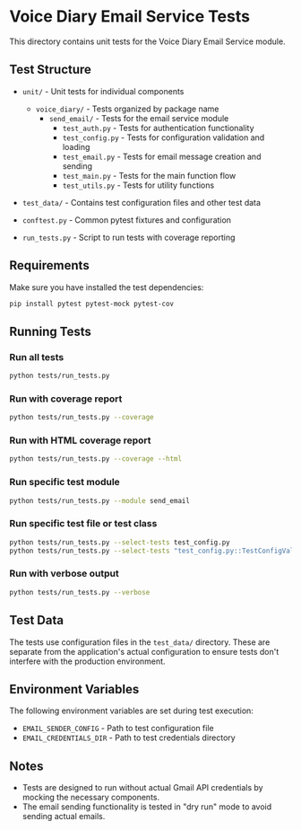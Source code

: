# Voice Diary Email Service Tests

This directory contains unit tests for the Voice Diary Email Service module.

## Test Structure

- `unit/` - Unit tests for individual components
  - `voice_diary/` - Tests organized by package name
    - `send_email/` - Tests for the email service module
      - `test_auth.py` - Tests for authentication functionality
      - `test_config.py` - Tests for configuration validation and loading
      - `test_email.py` - Tests for email message creation and sending
      - `test_main.py` - Tests for the main function flow
      - `test_utils.py` - Tests for utility functions

- `test_data/` - Contains test configuration files and other test data
- `conftest.py` - Common pytest fixtures and configuration
- `run_tests.py` - Script to run tests with coverage reporting

## Requirements

Make sure you have installed the test dependencies:

```bash
pip install pytest pytest-mock pytest-cov
```

## Running Tests

### Run all tests

```bash
python tests/run_tests.py
```

### Run with coverage report

```bash
python tests/run_tests.py --coverage
```

### Run with HTML coverage report

```bash
python tests/run_tests.py --coverage --html
```

### Run specific test module

```bash
python tests/run_tests.py --module send_email
```

### Run specific test file or test class

```bash
python tests/run_tests.py --select-tests test_config.py
python tests/run_tests.py --select-tests "test_config.py::TestConfigValidation"
```

### Run with verbose output

```bash
python tests/run_tests.py --verbose
```

## Test Data

The tests use configuration files in the `test_data/` directory. These are separate from the application's actual configuration to ensure tests don't interfere with the production environment.

## Environment Variables

The following environment variables are set during test execution:

- `EMAIL_SENDER_CONFIG` - Path to test configuration file
- `EMAIL_CREDENTIALS_DIR` - Path to test credentials directory

## Notes

- Tests are designed to run without actual Gmail API credentials by mocking the necessary components.
- The email sending functionality is tested in "dry run" mode to avoid sending actual emails. 